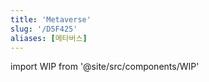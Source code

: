 ```yaml
---
title: 'Metaverse'
slug: '/D5F425'
aliases: [메타버스]
---
```


import WIP from '@site/src/components/WIP'

<WIP />
